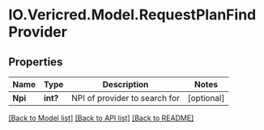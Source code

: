 # IO.Vericred.Model.RequestPlanFindProvider
## Properties

Name | Type | Description | Notes
------------ | ------------- | ------------- | -------------
**Npi** | **int?** | NPI of provider to search for | [optional] 

[[Back to Model list]](../README.md#documentation-for-models) [[Back to API list]](../README.md#documentation-for-api-endpoints) [[Back to README]](../README.md)

